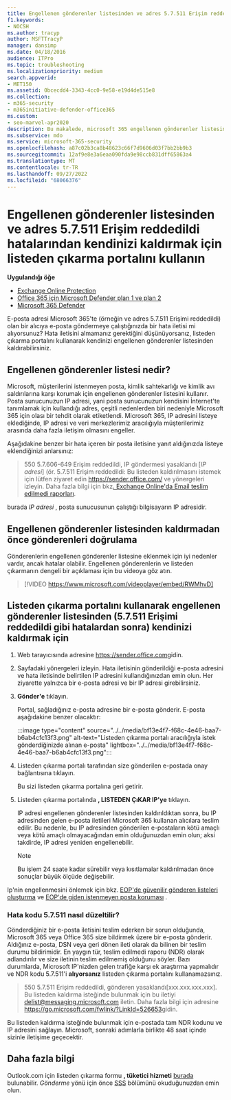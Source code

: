 ```yaml
---
title: Engellenen gönderenler listesinden ve adres 5.7.511 Erişim reddedildi hatalarından kendinizi kaldırın
f1.keywords:
- NOCSH
ms.author: tracyp
author: MSFTTracyP
manager: dansimp
ms.date: 04/18/2016
audience: ITPro
ms.topic: troubleshooting
ms.localizationpriority: medium
search.appverid:
- MET150
ms.assetid: 0bcecdd4-3343-4cc0-9e58-e19d4de515e8
ms.collection:
- m365-security
- m365initiative-defender-office365
ms.custom:
- seo-marvel-apr2020
description: Bu makalede, microsoft 365 engellenen gönderenler listesinden kendinizi kaldırmak için listeden çıkarma portalını kullanmayı öğreneceksiniz. Bu, 5.7.511 Erişim reddedildi hatalarıyla ilgili en iyi yanıttır.
ms.subservice: mdo
ms.service: microsoft-365-security
ms.openlocfilehash: a87c02b3ca8b48623c66f7d9606d03f7bb2bb9b3
ms.sourcegitcommit: 12af9e8e3a6eaa090fda9e98ccb831dff65863a4
ms.translationtype: MT
ms.contentlocale: tr-TR
ms.lasthandoff: 09/27/2022
ms.locfileid: "68066376"
---
```

# <a name="use-the-delist-portal-to-remove-yourself-from-the-blocked-senders-list-and-address-57511-access-denied-errors"></a>Engellenen gönderenler listesinden ve adres 5.7.511 Erişim reddedildi hatalarından kendinizi kaldırmak için listeden çıkarma portalını kullanın

**Uygulandığı öğe**
- [Exchange Online Protection](exchange-online-protection-overview.md)
- [Office 365 için Microsoft Defender plan 1 ve plan 2](defender-for-office-365.md)
- [Microsoft 365 Defender](../defender/microsoft-365-defender.md)

E-posta adresi Microsoft 365'te (örneğin ve adres 5.7.511 Erişimi reddedildi) olan bir alıcıya e-posta göndermeye çalıştığınızda bir hata iletisi mi alıyorsunuz? Hata iletisini almamanız gerektiğini düşünüyorsanız, listeden çıkarma portalını kullanarak kendinizi engellenen gönderenler listesinden kaldırabilirsiniz.

## <a name="what-is-the-blocked-senders-list"></a>Engellenen gönderenler listesi nedir?

Microsoft, müşterilerini istenmeyen posta, kimlik sahtekarlığı ve kimlik avı saldırılarına karşı korumak için engellenen gönderenler listesini kullanır. Posta sunucunuzun IP adresi, yani posta sunucunuzun kendisini İnternet'te tanımlamak için kullandığı adres, çeşitli nedenlerden biri nedeniyle Microsoft 365 için olası bir tehdit olarak etiketlendi. Microsoft 365, IP adresini listeye eklediğinde, IP adresi ve veri merkezlerimiz aracılığıyla müşterilerimiz arasında daha fazla iletişim olmasını engeller.

Aşağıdakine benzer bir hata içeren bir posta iletisine yanıt aldığınızda listeye eklendiğinizi anlarsınız:

> 550 5.7.606-649 Erişim reddedildi, IP göndermesi yasaklandı [_IP adresi_] (ör. 5.7.511 Erişim reddedildi: Bu listeden kaldırılmasını istemek için lütfen ziyaret edin <https://sender.office.com/> ve yönergeleri izleyin. Daha fazla bilgi için bkz[. Exchange Online'da Email teslim edilmedi raporları](/Exchange/mail-flow-best-practices/non-delivery-reports-in-exchange-online/non-delivery-reports-in-exchange-online).

burada  _IP adresi_ , posta sunucusunun çalıştığı bilgisayarın IP adresidir.

## <a name="verify-senders-before-removing-them-from-the-blocked-senders-list"></a>Engellenen gönderenler listesinden kaldırmadan önce gönderenleri doğrulama

Gönderenlerin engellenen gönderenler listesine eklenmek için iyi nedenler vardır, ancak hatalar olabilir. Engellenen gönderenlerin ve listeden çıkarmanın dengeli bir açıklaması için bu videoya göz atın.
<p>

> [!VIDEO https://www.microsoft.com/videoplayer/embed/RWMhvD]

## <a name="to-use-delist-portal-to-remove-yourself-from-the-blocked-senders-list-after-errors-like-57511-access-denied"></a>Listeden çıkarma portalını kullanarak engellenen gönderenler listesinden (5.7.511 Erişimi reddedildi gibi hatalardan sonra) kendinizi kaldırmak için

1. Web tarayıcısında adresine <https://sender.office.com>gidin.

2. Sayfadaki yönergeleri izleyin. Hata iletisinin gönderildiği e-posta adresini ve hata iletisinde belirtilen IP adresini kullandığınızdan emin olun. Her ziyarette yalnızca bir e-posta adresi ve bir IP adresi girebilirsiniz.

3. **Gönder'e** tıklayın.

    Portal, sağladığınız e-posta adresine bir e-posta gönderir. E-posta aşağıdakine benzer olacaktır:

    :::image type="content" source="../../media/bf13e4f7-f68c-4e46-baa7-b6ab4cfc13f3.png" alt-text="Listeden çıkarma portalı aracılığıyla istek gönderdiğinizde alınan e-posta" lightbox="../../media/bf13e4f7-f68c-4e46-baa7-b6ab4cfc13f3.png":::

4. Listeden çıkarma portalı tarafından size gönderilen e-postada onay bağlantısına tıklayın.

    Bu sizi listeden çıkarma portalına geri getirir.

5. Listeden çıkarma portalında **, LISTEDEN ÇıKAR IP'ye** tıklayın.

    IP adresi engellenen gönderenler listesinden kaldırıldıktan sonra, bu IP adresinden gelen e-posta iletileri Microsoft 365 kullanan alıcılara teslim edilir. Bu nedenle, bu IP adresinden gönderilen e-postaların kötü amaçlı veya kötü amaçlı olmayacağından emin olduğunuzdan emin olun; aksi takdirde, IP adresi yeniden engellenebilir.

    > [!NOTE]
    > Bu işlem 24 saate kadar sürebilir veya kısıtlamalar kaldırılmadan önce sonuçlar büyük ölçüde değişebilir.

Ip'nin engellenmesini önlemek için bkz. [EOP'de güvenilir gönderen listeleri oluşturma](create-safe-sender-lists-in-office-365.md) ve [EOP'de giden istenmeyen posta koruması](outbound-spam-controls.md) .

### <a name="how-do-fix-error-code-57511"></a>Hata kodu 5.7.511 nasıl düzeltilir?

Gönderdiğiniz bir e-posta iletisini teslim ederken bir sorun olduğunda, Microsoft 365 veya Office 365 size bildirmek üzere bir e-posta gönderir. Aldığınız e-posta, DSN veya geri dönen ileti olarak da bilinen bir teslim durumu bildirimidir. En yaygın tür, teslim edilmedi raporu (NDR) olarak adlandırılır ve size iletinin teslim edilmemiş olduğunu söyler. Bazı durumlarda, Microsoft IP'nizden gelen trafiğe karşı ek araştırma yapmalıdır ve NDR kodu 5.7.511'i **alıyorsanız** listeden çıkarma portalını kullanamazsınız.

> 550 5.7.511 Erişim reddedildi, gönderen yasaklandı[xxx.xxx.xxx.xxx]. Bu listeden kaldırma isteğinde bulunmak için bu iletiyi delist@messaging.microsoft.com iletin. Daha fazla bilgi için adresine <https://go.microsoft.com/fwlink/?LinkId=526653>gidin.

Bu listeden kaldırma isteğinde bulunmak için e-postada tam NDR kodunu ve IP adresini sağlayın. Microsoft, sonraki adımlarla birlikte 48 saat içinde sizinle iletişime geçecektir.

## <a name="more-information"></a>Daha fazla bilgi

Outlook.com için listeden çıkarma formu **, tüketici hizmeti** [burada](https://support.microsoft.com/supportrequestform/8ad563e3-288e-2a61-8122-3ba03d6b8d75) bulunabilir. _Gönderme_ yönü için önce [SSS](https://sendersupport.olc.protection.outlook.com/pm/troubleshooting.aspx) bölümünü okuduğunuzdan emin olun.
